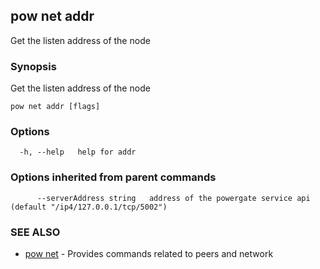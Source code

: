 ## pow net addr

Get the listen address of the node

### Synopsis

Get the listen address of the node

```
pow net addr [flags]
```

### Options

```
  -h, --help   help for addr
```

### Options inherited from parent commands

```
      --serverAddress string   address of the powergate service api (default "/ip4/127.0.0.1/tcp/5002")
```

### SEE ALSO

* [pow net](pow_net.md)	 - Provides commands related to peers and network

